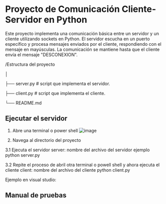 # Proyecto de Comunicación Cliente-Servidor en Python
Este proyecto implementa una comunicación básica entre un servidor y un cliente utilizando sockets en Python. El servidor escucha en un puerto específico y procesa mensajes enviados por el cliente, respondiendo con el mensaje en mayúsculas. La comunicación se mantiene hasta que el cliente envía el mensaje "DESCONEXION".

/Estructura del proyecto

│

├── server.py      # script que implementa el servidor.

├── client.py      # script que implementa el cliente.

└── README.md    
## Ejecutar el servidor 
1. Abre una terminal o power shell
![image](https://github.com/user-attachments/assets/8c834973-319f-495f-8651-557d3e797655)

2. Navega al directorio del proyecto

3.1 Ejecuta el servidor
server: nombre del archivo del servidor 
ejemplo
 python server.py
 
3.2 Repite el proceso de abril otra terminal o powell shell
y ahora ejecuta el cliente
client: nombre del archivo del cliente
python client.py

Ejemplo en visual studio:

## Manual de pruebas
